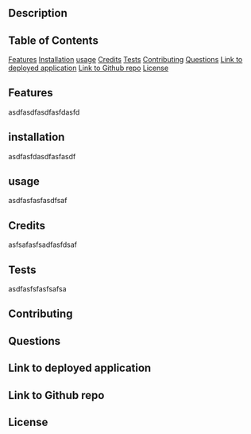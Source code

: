 # <Project Title>

## Description
<text>

## Table of Contents
[Features](#Features)
[Installation](#installation)
[usage](#usage)
[Credits](#Credits)
[Tests](#Tests)
[Contributing](#Contributing)
[Questions](#Questions)
[Link to deployed application](#link-to-deployed-applicatoin)
[Link to Github repo](#link-to-github-repo)
[License](#License)

## Features
asdfasdfasdfasfdasfd

## installation
asdfasfdasdfasfasdf

## usage
asdfasfasfasdfsaf

## Credits
asfsafasfsadfasfdsaf

## Tests
asdfasfsfasfsafsa

## Contributing

## Questions

## Link to deployed application

## Link to Github repo

## License
